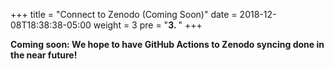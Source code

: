 +++
title = "Connect to Zenodo (Coming Soon)"
date = 2018-12-08T18:38:38-05:00
weight = 3
pre = "<b>3. </b>"
+++

**Coming soon: We hope to have GitHub Actions to Zenodo syncing done in the near future!**

<!--
1. In a browser go to https://zenodo.org/
2. If you're new to Zenodo
    1. Click the "Sign Up" button and choose "Sign Up with GitHub"
    2. Click on "Authorize Zenodo" and enter your GitHub password
    3. Confirm your account by clicking the link in the confirmation email
3. Login to Zenodo
4. In the top right corner of the screen click the down arrow next to your email
   address and select "GitHub"   
   ![Screenshot of Zenodo main menu](/screenshots/zenodo_menu.png)
5. Find your repository in the list and flip the switch to "On"
-->
